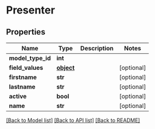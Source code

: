 # Presenter

## Properties
Name | Type | Description | Notes
------------ | ------------- | ------------- | -------------
**model_type_id** | **int** |  | 
**field_values** | [**object**](.md) |  | [optional] 
**firstname** | **str** |  | [optional] 
**lastname** | **str** |  | [optional] 
**active** | **bool** |  | [optional] 
**name** | **str** |  | [optional] 

[[Back to Model list]](../README.md#documentation-for-models) [[Back to API list]](../README.md#documentation-for-api-endpoints) [[Back to README]](../README.md)


